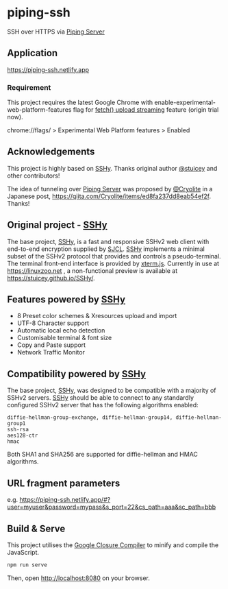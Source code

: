 # piping-ssh
SSH over HTTPS via [Piping Server](https://github.com/nwtgck/piping-server)

## Application
<https://piping-ssh.netlify.app>


### Requirement
This project requires the latest Google Chrome with enable-experimental-web-platform-features flag for [fetch() upload streaming](https://www.chromestatus.com/feature/5274139738767360) feature (origin trial now).

chrome://flags/ > Experimental Web Platform features > Enabled

## Acknowledgements
This project is highly based on [SSHy]. Thanks original author [@stuicey](https://github.com/stuicey) and other contributors!

The idea of tunneling over [Piping Server] was proposed by [@Cryolite](https://github.com/Cryolite) in a Japanese post, <https://qiita.com/Cryolite/items/ed8fa237dd8eab54ef2f>. Thanks!

## Original project - [SSHy]

The base project, [SSHy], is a fast and responsive SSHv2 web client with end-to-end encryption supplied by [SJCL](https://github.com/bitwiseshiftleft/sjcl). [SSHy] implements a minimal subset of the SSHv2 protocol that provides and controls a pseudo-terminal. The terminal front-end interface is provided by [xterm.js](https://github.com/sourcelair/xterm.js/). Currently in use at https://linuxzoo.net , a non-functional preview is available at https://stuicey.github.io/SSHy/.

## Features powered by [SSHy]

* 8 Preset color schemes & Xresources upload and import
* UTF-8 Character support
* Automatic local echo detection
* Customisable terminal & font size
* Copy and Paste support
* Network Traffic Monitor

## Compatibility powered by [SSHy]

The base project, [SSHy], was designed to be compatible with a majority of SSHv2 servers.
[SSHy] should be able to connect to any standardly configured SSHv2 server that has the following algorithms enabled:

```
diffie-hellman-group-exchange, diffie-hellman-group14, diffie-hellman-group1
ssh-rsa
aes128-ctr
hmac
```

Both SHA1 and SHA256 are supported for diffie-hellman and HMAC algorithms.

## URL fragment parameters

e.g. <https://piping-ssh.netlify.app/#?user=myuser&password=mypass&s_port=22&cs_path=aaa&sc_path=bbb>

## Build & Serve

This project utilises the [Google Closure Compiler](https://github.com/google/closure-compiler) to minify and compile the JavaScript.

```bash
npm run serve
```

Then, open <http://localhost:8080> on your browser.

[Piping Server]: https://github.com/nwtgck/piping-server
[SSHy]: https://github.com/stuicey/SSHy
